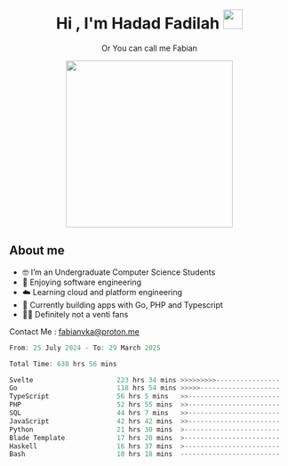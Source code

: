 <h1 align="center">Hi , I'm Hadad Fadilah  <img src="https://media.giphy.com/media/hvRJCLFzcasrR4ia7z/giphy.gif" width="35" ></h1>
<p align="center"><span>Or You can call me <span style="font: bold">Fabian</span></p>
<p align="center">
<img src="https://media.tenor.com/78dNivDemDAAAAAi/speech-bubble-venti.gif" width="300"/>    
</p>

##  About me
- 🤓 I’m an Undergraduate Computer Science Students
- 🍰 Enjoying software engineering
- ☁️ Learning cloud and platform engineering
- 🧰 Currently building apps with Go, PHP and Typescript 
- 🏃‍♂️ Definitely not a venti fans

Contact Me : fabianvka@proton.me

<!--START_SECTION:waka-->

```go
From: 25 July 2024 - To: 29 March 2025

Total Time: 638 hrs 56 mins

Svelte                     223 hrs 34 mins >>>>>>>>>----------------   34.69 %
Go                         118 hrs 54 mins >>>>>--------------------   18.45 %
TypeScript                 56 hrs 5 mins   >>-----------------------   08.70 %
PHP                        52 hrs 55 mins  >>-----------------------   08.21 %
SQL                        44 hrs 7 mins   >>-----------------------   06.85 %
JavaScript                 42 hrs 42 mins  >>-----------------------   06.63 %
Python                     21 hrs 30 mins  >------------------------   03.34 %
Blade Template             17 hrs 20 mins  >------------------------   02.69 %
Haskell                    16 hrs 37 mins  >------------------------   02.58 %
Bash                       10 hrs 18 mins  -------------------------   01.60 %
```

<!--END_SECTION:waka-->




<!--
**Fadil-Tao/Fadil-Tao** is a ✨ _special_ ✨ repository because its `README.md` (this file) appears on your GitHub profile.


